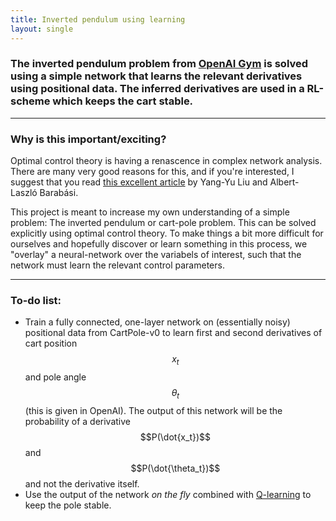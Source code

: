```yaml
---
title: Inverted pendulum using learning
layout: single
---
```


### The inverted pendulum problem from [OpenAI Gym](https://gym.openai.com/envs/CartPole-v0) is solved using a simple network that learns the relevant derivatives using positional data. The inferred derivatives are used in a RL-scheme which keeps the cart stable. 

---

### Why is this important/exciting?

Optimal control theory is having a renascence in complex network analysis. There are many very good reasons for this, and if you're interested, I suggest that you read [this excellent article](https://arxiv.org/abs/1508.05384) by Yang-Yu Liu and Albert-Laszló Barabási. 

This project is meant to increase my own understanding of a simple problem: The inverted pendulum or cart-pole problem. This can be solved explicitly using optimal control theory. To make things a bit more difficult for ourselves and hopefully discover or learn something in this process, we "overlay" a neural-network over the variabels of interest, such that the network must learn the relevant control parameters. 

---

### To-do list: 

- Train a fully connected, one-layer network on (essentially noisy) positional data from CartPole-v0 to learn first and second derivatives of cart position $$x_t$$ and pole angle $$\theta_t$$ (this is given in OpenAI). The output of this network will be the probability of a derivative $$P(\dot{x_t})$$ and $$P(\dot{\theta_t})$$ and not the derivative itself. 
- Use the output of the network _on the fly_ combined with [Q-learning](https://en.wikipedia.org/wiki/Q-learning) to keep the pole stable. 